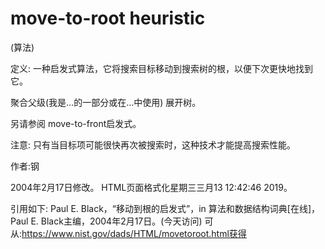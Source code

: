 # move-to-root heuristic


(算法)



定义:
一种启发式算法，它将搜索目标移动到搜索树的根，以便下次更快地找到它。



聚合父级(我是…的一部分或在…中使用)
展开树。



另请参阅
move-to-front启发式。



注意:
只有当目标项可能很快再次被搜索时，这种技术才能提高搜索性能。


作者:钢







2004年2月17日修改。
HTML页面格式化星期三三月13 12:42:46 2019。



引用如下:
Paul E. Black，“移动到根的启发式”，in
算法和数据结构词典[在线]，Paul E. Black主编，2004年2月17日。(今天访问)
可从:https://www.nist.gov/dads/HTML/movetoroot.html获得